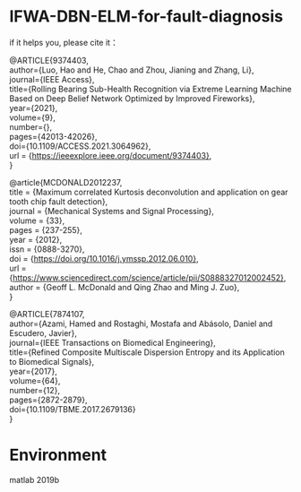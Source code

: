# IFWA-DBN-ELM-for-fault-diagnosis

if it helps you, please cite it：

@ARTICLE{9374403,  
author={Luo, Hao and He, Chao and Zhou, Jianing and Zhang, Li},  
journal={IEEE Access},  
title={Rolling Bearing Sub-Health Recognition via Extreme Learning Machine Based on Deep Belief Network Optimized by Improved Fireworks},  
year={2021},  
volume={9},  
number={},  
pages={42013-42026},  
doi={10.1109/ACCESS.2021.3064962},  
url = {https://ieeexplore.ieee.org/document/9374403},  
}




@article{MCDONALD2012237,  
title = {Maximum correlated Kurtosis deconvolution and application on gear tooth chip fault detection},  
journal = {Mechanical Systems and Signal Processing},  
volume = {33},  
pages = {237-255},  
year = {2012},  
issn = {0888-3270},  
doi = {https://doi.org/10.1016/j.ymssp.2012.06.010},  
url = {https://www.sciencedirect.com/science/article/pii/S0888327012002452},  
author = {Geoff L. McDonald and Qing Zhao and Ming J. Zuo},  
}


@ARTICLE{7874107,  
author={Azami, Hamed and Rostaghi, Mostafa and Abásolo, Daniel and Escudero, Javier},  
journal={IEEE Transactions on Biomedical Engineering},   
title={Refined Composite Multiscale Dispersion Entropy and its Application to Biomedical Signals},   
year={2017},  
volume={64},  
number={12},  
pages={2872-2879},  
doi={10.1109/TBME.2017.2679136}  
}

# Environment

matlab 2019b
